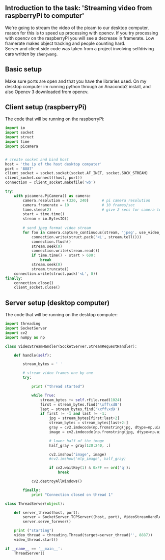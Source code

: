 ## Introduction to the task: 'Streaming video from raspberryPi to computer'

We're going to stream the video of the picam to our desktop computer, reason for this is to speed up processing with opencv. If you try processing with opencv on the raspberryPi you will see a decrease in framerate. Low framerate makes object tracking and people counting hard.  
Server and client side code was taken from a project involving selfdriving cars written by `zhengwang`.

## Basic setup

Make sure ports are open and that you have the libraries used.
On my desktop computer im running python through an Anaconda2 install, and also Opencv 3 downloaded from opencv.


## Client setup (raspberryPi)

The code that will be running on the raspberryPi:

```python
import io
import socket
import struct
import time
import picamera


# create socket and bind host
host = 'the ip of the host desktop computer'
port = '8887'
client_socket = socket.socket(socket.AF_INET, socket.SOCK_STREAM)
client_socket.connect((host, port))
connection = client_socket.makefile('wb')

try:
    with picamera.PiCamera() as camera:
        camera.resolution = (320, 240)      # pi camera resolution
        camera.framerate = 10               # 10 frames/sec
        time.sleep(2)                       # give 2 secs for camera to initilize
        start = time.time()
        stream = io.BytesIO()
        
        # send jpeg format video stream
        for foo in camera.capture_continuous(stream, 'jpeg', use_video_port = True):
            connection.write(struct.pack('<L', stream.tell()))
            connection.flush()
            stream.seek(0)
            connection.write(stream.read())
            if time.time() - start > 600:
                break
            stream.seek(0)
            stream.truncate()
    connection.write(struct.pack('<L', 0))
finally:
    connection.close()
    client_socket.close()
```

## Server setup (desktop computer)

The code that will be running on the desktop computer:


```python
import threading
import SocketServer
import cv2
import numpy as np

class VideoStreamHandler(SocketServer.StreamRequestHandler):

    def handle(self):

        stream_bytes = ' '

        # stream video frames one by one
        try:

            print ("thread started")

            while True:
                stream_bytes += self.rfile.read(1024)
                first = stream_bytes.find('\xff\xd8')
                last = stream_bytes.find('\xff\xd9')
                if first != -1 and last != -1:
                    jpg = stream_bytes[first:last+2]
                    stream_bytes = stream_bytes[last+2:]
                    gray = cv2.imdecode(np.fromstring(jpg, dtype=np.uint8), cv2.IMREAD_GRAYSCALE)
                    image = cv2.imdecode(np.fromstring(jpg, dtype=np.uint8), cv2.IMREAD_UNCHANGED)

                    # lower half of the image
                    half_gray = gray[120:240, :]

                    cv2.imshow('image', image)
                    #cv2.imshow('mlp_image', half_gray)

                    if cv2.waitKey(1) & 0xFF == ord('q'):
                        break

            cv2.destroyAllWindows()

        finally:
            print "Connection closed on thread 1"

class ThreadServer(object):

    def server_thread(host, port):
        server = SocketServer.TCPServer((host, port), VideoStreamHandler)
        server.serve_forever()

    print ("starting")
    video_thread = threading.Thread(target=server_thread('', 8887))
    video_thread.start()

if __name__ == '__main__':
    ThreadServer()
```
